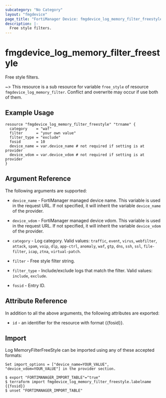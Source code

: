 ```yaml
---
subcategory: "No Category"
layout: "fmgdevice"
page_title: "FortiManager Device: fmgdevice_log_memory_filter_freestyle"
description: |-
  Free style filters.
---
```


# fmgdevice_log_memory_filter_freestyle
Free style filters.

~> This resource is a sub resource for variable `free_style` of resource `fmgdevice_log_memory_filter`. Conflict and overwrite may occur if use both of them.



## Example Usage

```hcl
resource "fmgdevice_log_memory_filter_freestyle" "trname" {
  category    = "waf"
  filter      = "your own value"
  filter_type = "exclude"
  fosid       = 10
  device_name = var.device_name # not required if setting is at provider
  device_vdom = var.device_vdom # not required if setting is at provider
}
```

## Argument Reference


The following arguments are supported:

* `device_name` - FortiManager managed device name. This variable is used in the request URL. If not specified, it will inherit the variable `device_name` of the provider.
* `device_vdom` - FortiManager managed device vdom. This variable is used in the request URL. If not specified, it will inherit the variable `device_vdom` of the provider.

* `category` - Log category. Valid values: `traffic`, `event`, `virus`, `webfilter`, `attack`, `spam`, `voip`, `dlp`, `app-ctrl`, `anomaly`, `waf`, `gtp`, `dns`, `ssh`, `ssl`, `file-filter`, `icap`, `ztna`, `virtual-patch`.

* `filter` - Free style filter string.
* `filter_type` - Include/exclude logs that match the filter. Valid values: `include`, `exclude`.

* `fosid` - Entry ID.


## Attribute Reference

In addition to all the above arguments, the following attributes are exported:
* `id` - an identifier for the resource with format {{fosid}}.

## Import

Log MemoryFilterFreeStyle can be imported using any of these accepted formats:
```
Set import_options = ["device_name=YOUR_VALUE", "device_vdom=YOUR_VALUE"] in the provider section.

$ export "FORTIMANAGER_IMPORT_TABLE"="true"
$ terraform import fmgdevice_log_memory_filter_freestyle.labelname {{fosid}}
$ unset "FORTIMANAGER_IMPORT_TABLE"
```

